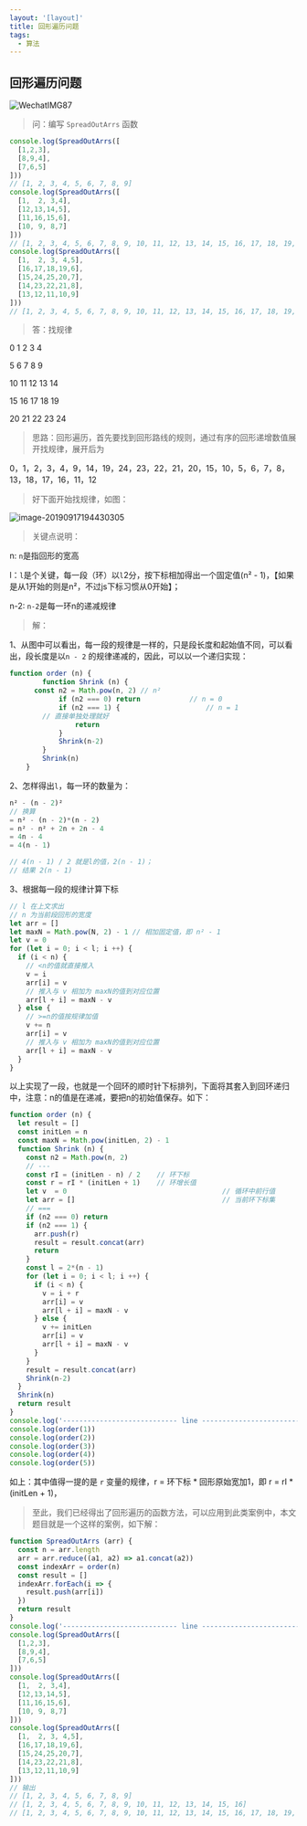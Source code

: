 ```yaml
---
layout: '[layout]'
title: 回形遍历问题
tags: 
  - 算法
---
```


## 回形遍历问题

![WechatIMG87](https://github.com/xueyibokong/BlogImages/blob/master/res/%E7%AE%97%E6%B3%95/WechatIMG87.jpg?raw=true)

> 问：编写 `SpreadOutArrs` 函数

```js
console.log(SpreadOutArrs([
  [1,2,3],
  [8,9,4],
  [7,6,5]
]))
// [1, 2, 3, 4, 5, 6, 7, 8, 9]
console.log(SpreadOutArrs([
  [1,  2, 3,4],
  [12,13,14,5],
  [11,16,15,6],
  [10, 9, 8,7]
]))
// [1, 2, 3, 4, 5, 6, 7, 8, 9, 10, 11, 12, 13, 14, 15, 16, 17, 18, 19, 20, 21, 22, 23, 24, 25]
console.log(SpreadOutArrs([
  [1,  2, 3, 4,5],
  [16,17,18,19,6],
  [15,24,25,20,7],
  [14,23,22,21,8],
  [13,12,11,10,9]
]))
// [1, 2, 3, 4, 5, 6, 7, 8, 9, 10, 11, 12, 13, 14, 15, 16, 17, 18, 19, 20, 21, 22, 23, 24, 25]
```

> 答：找规律

0	   1	  2	   3	  4

5	   6	  7	   8	  9

10	11	12	13	14

15	16	17	18	19

20	21	22	23	24

> 思路：回形遍历，首先要找到回形路线的规则，通过有序的回形递增数值展开找规律，展开后为

0，1，2，3，4，9，14，19，24，23，22，21，20，15，10，5，6，7，8，13，18，17，16，11，12

> 好下面开始找规律，如图：

![image-20190917194430305](https://github.com/xueyibokong/BlogImages/blob/master/res/%E7%AE%97%E6%B3%95/image-20190917194430305.png?raw=true)

> 关键点说明：

n: `n`是指回形的宽高

l：`l`是个关键，每一段（环）以`l`2分，按下标相加得出一个固定值(n² - 1)，【如果是从1开始的则是n²，不过js下标习惯从0开始】；

n-2: `n-2`是每一环n的递减规律

> 解：

1、从图中可以看出，每一段的规律是一样的，只是段长度和起始值不同，可以看出，段长度是以`n - 2` 的规律递减的，因此，可以以一个递归实现：

```js
function order (n) {
		function Shrink (n) {
      const n2 = Math.pow(n, 2) // n²
			if (n2 === 0) return			// n = 0
			if (n2 === 1) {						// n = 1
        // 直接单独处理就好
				return
			}
			Shrink(n-2)
		}
		Shrink(n)
	}
```

2、怎样得出`l`，每一环的数量为：

```js
n² - (n - 2)²
// 换算
= n² - (n - 2)*(n - 2)
= n² - n² + 2n + 2n - 4
= 4n - 4
= 4(n - 1)

// 4(n - 1) / 2 就是l的值，2(n - 1)；
// 结果 2(n - 1)
```

3、根据每一段的规律计算下标

```js
// l 在上文求出
// n 为当前段回形的宽度
let arr = []
let maxN = Math.pow(N, 2) - 1 // 相加固定值，即 n² - 1
let v = 0
for (let i = 0; i < l; i ++) {
  if (i < n) {
    // <n的值就直接推入
    v = i
    arr[i] = v
    // 推入与 v 相加为 maxN的值到对应位置
    arr[l + i] = maxN - v
  } else {
    // >=n的值按规律加值
    v += n
    arr[i] = v
    // 推入与 v 相加为 maxN的值到对应位置
    arr[l + i] = maxN - v
  }
}
```

以上实现了一段，也就是一个回环的顺时针下标排列，下面将其套入到回环递归中，注意：n的值是在递减，要把n的初始值保存。如下：

```js
function order (n) {
  let result = []
  const initLen = n
  const maxN = Math.pow(initLen, 2) - 1
  function Shrink (n) {
    const n2 = Math.pow(n, 2)
    // ---
    const rI = (initLen - n) / 2 	// 环下标
    const r = rI * (initLen + 1) 	// 环增长值
    let v  = 0										// 循环中前行值
    let arr = []									// 当前环下标集
    // ===
    if (n2 === 0) return
    if (n2 === 1) {
      arr.push(r)
      result = result.concat(arr)
      return
    }
    const l = 2*(n - 1)
    for (let i = 0; i < l; i ++) {
      if (i < n) {
        v = i + r
        arr[i] = v
        arr[l + i] = maxN - v
      } else {
        v += initLen
        arr[i] = v
        arr[l + i] = maxN - v
      }
    }
    result = result.concat(arr)
    Shrink(n-2)
  }
  Shrink(n)
  return result
}
console.log('---------------------------- line --------------------------------')
console.log(order(1))
console.log(order(2))
console.log(order(3))
console.log(order(4))
console.log(order(5))
```

如上：其中值得一提的是 `r` 变量的规律，r = 环下标 * 回形原始宽加1，即 r = rI * (initLen + 1)，

> 至此，我们已经得出了回形遍历的函数方法，可以应用到此类案例中，本文题目就是一个这样的案例，如下解：

```js
function SpreadOutArrs (arr) {
  const n = arr.length
  arr = arr.reduce((a1, a2) => a1.concat(a2))
  const indexArr = order(n)
  const result = []
  indexArr.forEach(i => {
    result.push(arr[i])
  })
  return result
}
console.log('---------------------------- line --------------------------------')
console.log(SpreadOutArrs([
  [1,2,3],
  [8,9,4],
  [7,6,5]
]))
console.log(SpreadOutArrs([
  [1,  2, 3,4],
  [12,13,14,5],
  [11,16,15,6],
  [10, 9, 8,7]
]))
console.log(SpreadOutArrs([
  [1,  2, 3, 4,5],
  [16,17,18,19,6],
  [15,24,25,20,7],
  [14,23,22,21,8],
  [13,12,11,10,9]
]))
// 输出
// [1, 2, 3, 4, 5, 6, 7, 8, 9]
// [1, 2, 3, 4, 5, 6, 7, 8, 9, 10, 11, 12, 13, 14, 15, 16]
// [1, 2, 3, 4, 5, 6, 7, 8, 9, 10, 11, 12, 13, 14, 15, 16, 17, 18, 19, 20, 21, 22, 23, 24, 25]
```


